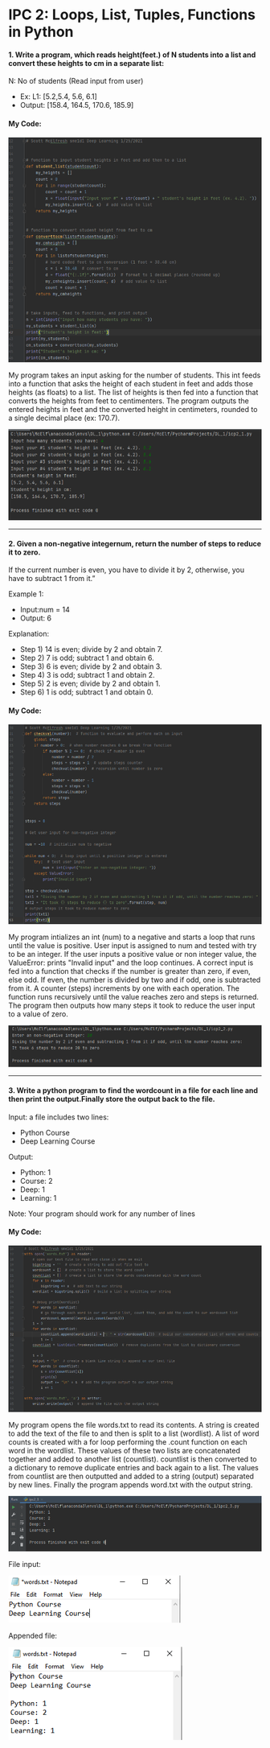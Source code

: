 # IPC 2: Loops, List, Tuples, Functions in Python


#### 1. Write a program, which reads height(feet.) of N students into a list and convert these heights to cm in a separate list:

N: No of students (Read input from user)

- Ex: L1: [5.2,5.4, 5.6, 6.1]
- Output: [158.4, 164.5, 170.6, 185.9]

#### My Code:
![ICP2_1](https://github.com/sme1d1/UMKC_DeepLearning2021/blob/master/images/icp2_1_program.PNG?raw=true "ICP2_1")

My program takes an input asking for the number of students. This int feeds into a function that asks the height of each student in feet and adds those heights (as floats) to a list. The list of heights is then fed into a function that converts the heights from feet to centimenters. The program outputs the entered heights in feet and the converted height in centimeters, rounded to a single decimal place (ex: 170.7).

![ICP2_1_out](https://github.com/sme1d1/UMKC_DeepLearning2021/blob/master/images/icp2_1_output.PNG?raw=true "ICP2_1_out")

---
#### 2. Given a non-negative integernum, return the number of steps to reduce it to zero.
If the current number is even, you have to divide it by 2, otherwise, you have to subtract 1 from it.”

Example 1:
- Input:num = 14
- Output: 6

Explanation:
- Step 1) 14 is even; divide by 2 and obtain 7.
- Step 2) 7 is odd; subtract 1 and obtain 6.
- Step 3) 6 is even; divide by 2 and obtain 3.
- Step 4) 3 is odd; subtract 1 and obtain 2.
- Step 5) 2 is even; divide by 2 and obtain 1.
- Step 6) 1 is odd; subtract 1 and obtain 0.

#### My Code:
![ICP2_1_out](https://github.com/sme1d1/UMKC_DeepLearning2021/blob/master/images/icp2_2_program.PNG?raw=true "ICP2_1_out")

My program intializes an int (num) to a negative and starts a loop that runs until the value is positive. User input is assigned to num and tested with try to be an integer. If the user inputs a positive value or non integer value, the ValueError: prints "Invalid input" and the loop continues. 
A correct input is fed into a function that checks if the number is greater than zero, if even, else odd. If even, the number is divided by two and if odd, one is subtracted from it. A counter (steps) increments by one with each operation. The function runs recursively until the value reaches zero and steps is returned. The program then outputs how many steps it took to reduce the user input to a value of zero. 

![ICP2_1_out](https://github.com/sme1d1/UMKC_DeepLearning2021/blob/master/images/icp2_2_output.PNG?raw=true "ICP2_1_out") 

---
#### 3. Write a python program to find the wordcount in a file for each line and then print the output.Finally store the output back to the file.

Input: a file includes two lines: 
- Python Course
- Deep Learning Course

Output:
- Python: 1
- Course: 2
- Deep: 1
- Learning: 1

Note: Your program should work for any number of lines
#### My Code:
![ICP2_1_out](https://github.com/sme1d1/UMKC_DeepLearning2021/blob/master/images/icp2_3_program.PNG?raw=true "ICP2_1_out") 

My program opens the file words.txt to read its contents. A string is created to add the text of the file to and then is split to a list (wordlist). A list of word counts is created with a for loop performing the .count function on each word in the wordlist. These values of these two lists are concatenated together and added to another list (countlist). countlist is then converted to a dictionary to remove duplicate entries and back again to a list. The values from countlist are then outputted and added to a string (output) separated by new lines. Finally the program appends word.txt with the output string. 

![ICP2_1_out](https://github.com/sme1d1/UMKC_DeepLearning2021/blob/master/images/icp2_3_console_output.PNG?raw=true "ICP2_1_out")

File input: 

![ICP2_3_words](https://github.com/sme1d1/UMKC_DeepLearning2021/blob/master/images/icp2_3_words_input.PNG?raw=true "ICP2_1_out")

Appended file:

![ICP2_3_words](https://github.com/sme1d1/UMKC_DeepLearning2021/blob/master/images/icp2_3_words_output.PNG?raw=true "ICP2_1_out")

 




